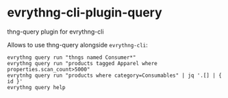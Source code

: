# evrythng-cli-plugin-query
thng-query plugin for evrythng-cli

Allows to use thng-query alongside `evrythng-cli`:
```
evrythng query run "thngs named Consumer*"
evrythng query run "products tagged Apparel where properties.scan_count>5000"
evrytnhg query run "products where category=Consumables" | jq '.[] | { id }'
evrythng query help
```